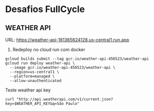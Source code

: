 # Desafios FullCycle


## WEATHER API

URL: https://weather-api-181365624128.us-central1.run.app

1. Redeploy no cloud run com docker
```
gcloud builds submit --tag gcr.io/weather-api-456523/weather-api
gcloud run deploy weather-api \
  --image gcr.io/weather-api-456523/weather-api \
  --region=us-central1 \
  --platform=managed \
  --allow-unauthenticated

```

Teste weather api key
```
curl "http://api.weatherapi.com/v1/current.json?key=$WEATHER_API_KEY&q=São Paulo"
```